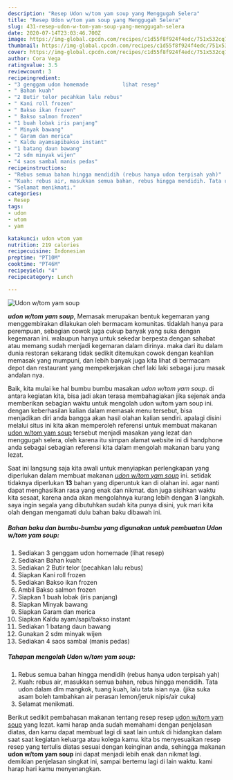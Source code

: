 ```yaml
---
description: "Resep Udon w/tom yam soup yang Menggugah Selera"
title: "Resep Udon w/tom yam soup yang Menggugah Selera"
slug: 431-resep-udon-w-tom-yam-soup-yang-menggugah-selera
date: 2020-07-14T23:03:46.700Z
image: https://img-global.cpcdn.com/recipes/c1d55f8f924f4edc/751x532cq70/udon-wtom-yam-soup-foto-resep-utama.jpg
thumbnail: https://img-global.cpcdn.com/recipes/c1d55f8f924f4edc/751x532cq70/udon-wtom-yam-soup-foto-resep-utama.jpg
cover: https://img-global.cpcdn.com/recipes/c1d55f8f924f4edc/751x532cq70/udon-wtom-yam-soup-foto-resep-utama.jpg
author: Cora Vega
ratingvalue: 3.5
reviewcount: 3
recipeingredient:
- "3 genggam udon homemade           lihat resep"
- " Bahan kuah"
- "2 Butir telor pecahkan lalu rebus"
- " Kani roll frozen"
- " Bakso ikan frozen"
- " Bakso salmon frozen"
- "1 buah lobak iris panjang"
- " Minyak bawang"
- " Garam dan merica"
- " Kaldu ayamsapibakso instant"
- "1 batang daun bawang"
- "2 sdm minyak wijen"
- "4 saos sambal manis pedas"
recipeinstructions:
- "Rebus semua bahan hingga mendidih (rebus hanya udon terpisah yah)"
- "Kuah: rebus air, masukkan semua bahan, rebus hingga mendidih. Tata udon dalam dlm mangkok, tuang kuah, lalu tata isian nya. (jika suka asam boleh tambahkan air perasan lemon/jeruk nipis/air cuka)"
- "Selamat menikmati."
categories:
- Resep
tags:
- udon
- wtom
- yam

katakunci: udon wtom yam 
nutrition: 219 calories
recipecuisine: Indonesian
preptime: "PT10M"
cooktime: "PT46M"
recipeyield: "4"
recipecategory: Lunch

---
```



![Udon w/tom yam soup](https://img-global.cpcdn.com/recipes/c1d55f8f924f4edc/751x532cq70/udon-wtom-yam-soup-foto-resep-utama.jpg)

<b><i>udon w/tom yam soup</i></b>, Memasak merupakan bentuk kegemaran yang menggembirakan dilakukan oleh bermacam komunitas. tidaklah hanya para perempuan, sebagian cowok juga cukup banyak yang suka dengan kegemaran ini. walaupun hanya untuk sekedar berpesta dengan sahabat atau memang sudah menjadi kegemaran dalam dirinya. maka dari itu dalam dunia restoran sekarang tidak sedikit ditemukan cowok dengan keahlian memasak yang mumpuni, dan lebih banyak juga kita lihat di bermacam depot dan restaurant yang mempekerjakan chef laki laki sebagai juru masak andalan nya.



Baik, kita mulai ke hal bumbu bumbu masakan <i>udon w/tom yam soup</i>. di antara kegiatan kita, bisa jadi akan terasa membahagiakan jika sejenak anda memberikan sebagian waktu untuk mengolah udon w/tom yam soup ini. dengan keberhasilan kalian dalam memasak menu tersebut, bisa menjadikan diri anda bangga akan hasil olahan kalian sendiri. apalagi disini melalui situs ini kita akan memperoleh referensi untuk membuat makanan <u>udon w/tom yam soup</u> tersebut menjadi masakan yang lezat dan menggugah selera, oleh karena itu simpan alamat website ini di handphone anda sebagai sebagian referensi kita dalam mengolah makanan baru yang lezat.


Saat ini langsung saja kita awali untuk menyiapkan perlengkapan yang diperlukan dalam membuat makanan <u><i>udon w/tom yam soup</i></u> ini. setidak tidaknya diperlukan <b>13</b> bahan yang diperuntuk kan di olahan ini. agar nanti dapat menghasilkan rasa yang enak dan nikmat. dan juga sisihkan waktu kita sesaat, karena anda akan mengolahnya kurang lebih dengan <b>3</b> langkah. saya ingin segala yang dibutuhkan sudah kita punya disini, yuk mari kita olah dengan mengamati dulu bahan baku dibawah ini.

<!--inarticleads1-->

##### Bahan baku dan bumbu-bumbu yang digunakan untuk pembuatan Udon w/tom yam soup:

1. Sediakan 3 genggam udon homemade           (lihat resep)
1. Sediakan  Bahan kuah:
1. Sediakan 2 Butir telor (pecahkan lalu rebus)
1. Siapkan  Kani roll frozen
1. Sediakan  Bakso ikan frozen
1. Ambil  Bakso salmon frozen
1. Siapkan 1 buah lobak (iris panjang)
1. Siapkan  Minyak bawang
1. Siapkan  Garam dan merica
1. Siapkan  Kaldu ayam/sapi/bakso instant
1. Sediakan 1 batang daun bawang
1. Gunakan 2 sdm minyak wijen
1. Sediakan 4 saos sambal (manis pedas)




<!--inarticleads2-->

##### Tahapan mengolah Udon w/tom yam soup:

1. Rebus semua bahan hingga mendidih (rebus hanya udon terpisah yah)
1. Kuah: rebus air, masukkan semua bahan, rebus hingga mendidih. Tata udon dalam dlm mangkok, tuang kuah, lalu tata isian nya. (jika suka asam boleh tambahkan air perasan lemon/jeruk nipis/air cuka)
1. Selamat menikmati.




Berikut sedikit pembahasan makanan tentang resep resep <u>udon w/tom yam soup</u> yang lezat. kami harap anda sudah memahami dengan penjelasan diatas, dan kamu dapat membuat lagi di saat lain untuk di hidangkan dalam saat saat kegiatan keluarga atau kolega kamu. kita bs menyesuaikan resep resep yang tertulis diatas sesuai dengan keinginan anda, sehingga makanan <b>udon w/tom yam soup</b> ini dapat menjadi lebih enak dan nikmat lagi. demikian penjelasan singkat ini, sampai bertemu lagi di lain waktu. kami harap hari kamu menyenangkan.
